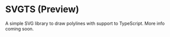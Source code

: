 # SVGTS (Preview)

A simple SVG library to draw polylines with support to TypeScript. More info coming soon.
